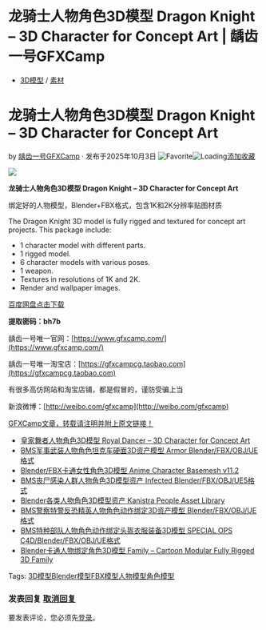 # 龙骑士人物角色3D模型 Dragon Knight – 3D Character for Concept Art | 龋齿一号GFXCamp

-   [3D模型](https://www.gfxcamp.com/category/footage/3d-model/) / [素材](https://www.gfxcamp.com/category/footage/)

# 龙骑士人物角色3D模型 Dragon Knight – 3D Character for Concept Art

by [龋齿一号GFXCamp](https://www.gfxcamp.com/author/gfxcamp/ "文章作者 龋齿一号GFXCamp") · 发布于2025年10月3日 ![Favorite](https://www.gfxcamp.com/wp-content/plugins/wp-favorite-posts/img/star.png "Favorite")![Loading](https://www.gfxcamp.com/wp-content/plugins/wp-favorite-posts/img/loading.gif "Loading")[添加收藏](?wpfpaction=add&postid=129871 "添加收藏")

![](https://www.gfxcamp.com/wp-content/uploads/2025/10/Dragon-Knight-3D-Character-for-Concept-Art.jpg)

**龙骑士人物角色3D模型 Dragon Knight – 3D Character for Concept Art**

绑定好的人物模型，Blender+FBX格式，包含1K和2K分辨率贴图材质

The Dragon Knight 3D model is fully rigged and textured for concept art projects. This package include:

-   1 character model with different parts.
-   1 rigged model.
-   6 character models with various poses.
-   1 weapon.
-   Textures in resolutions of 1K and 2K.
-   Render and wallpaper images.

[百度网盘点击下载](https://pan.baidu.com/s/1wAmrbvpHcnGL2aLtPMqfYg?pwd=bh7b)

**提取密码：bh7b**

龋齿一号唯一官网：[https://www.gfxcamp.com/](https://www.gfxcamp.com/)

龋齿一号唯一淘宝店：[https://gfxcampcg.taobao.com](https://gfxcampcg.taobao.com)

有很多高仿网站和淘宝店铺，都是假冒的，谨防受骗上当

新浪微博：[http://weibo.com/gfxcamp](http://weibo.com/gfxcamp)

[GFXCamp文章，转载请注明并附上原文链接！](https://www.gfxcamp.com)

-   [![皇家舞者人物角色3D模型 Royal Dancer – 3D Character for Concept Art](data:image/gif;base64,R0lGODlhAQABAIAAAAAAAP///yH5BAEAAAAALAAAAAABAAEAAAIBRAA7)](https://www.gfxcamp.com/royal-dancer/)[皇家舞者人物角色3D模型 Royal Dancer – 3D Character for Concept Art](https://www.gfxcamp.com/royal-dancer/)
-   [![BMS军事武装人物角色坦克车硬面3D资产模型 Armor Blender/FBX/OBJ/UE格式](data:image/gif;base64,R0lGODlhAQABAIAAAAAAAP///yH5BAEAAAAALAAAAAABAAEAAAIBRAA7)](https://www.gfxcamp.com/bms-armor/)[BMS军事武装人物角色坦克车硬面3D资产模型 Armor Blender/FBX/OBJ/UE格式](https://www.gfxcamp.com/bms-armor/)
-   [![Blender/FBX卡通女性角色3D模型 Anime Character Basemesh v11.2](data:image/gif;base64,R0lGODlhAQABAIAAAAAAAP///yH5BAEAAAAALAAAAAABAAEAAAIBRAA7)](https://www.gfxcamp.com/anime-character-basemesh/)[Blender/FBX卡通女性角色3D模型 Anime Character Basemesh v11.2](https://www.gfxcamp.com/anime-character-basemesh/)
-   [![BMS丧尸感染人群人物角色3D模型资产 Infected Blender/FBX/OBJ/UE5格式](data:image/gif;base64,R0lGODlhAQABAIAAAAAAAP///yH5BAEAAAAALAAAAAABAAEAAAIBRAA7)](https://www.gfxcamp.com/bms-infected/)[BMS丧尸感染人群人物角色3D模型资产 Infected Blender/FBX/OBJ/UE5格式](https://www.gfxcamp.com/bms-infected/)
-   [![Blender各类人物角色3D模型资产 Kanistra People Asset Library](data:image/gif;base64,R0lGODlhAQABAIAAAAAAAP///yH5BAEAAAAALAAAAAABAAEAAAIBRAA7)](https://www.gfxcamp.com/kanistra-people-asset-library/)[Blender各类人物角色3D模型资产 Kanistra People Asset Library](https://www.gfxcamp.com/kanistra-people-asset-library/)
-   [![BMS警察特警反恐精英人物角色动作绑定3D资产模型 Blender/FBX/OBJ/UE格式](data:image/gif;base64,R0lGODlhAQABAIAAAAAAAP///yH5BAEAAAAALAAAAAABAAEAAAIBRAA7)](https://www.gfxcamp.com/bms-swat/)[BMS警察特警反恐精英人物角色动作绑定3D资产模型 Blender/FBX/OBJ/UE格式](https://www.gfxcamp.com/bms-swat/)
-   [![BMS特种部队人物角色动作绑定头盔衣服装备3D模型 SPECIAL OPS C4D/Blender/FBX/OBJ/UE格式](data:image/gif;base64,R0lGODlhAQABAIAAAAAAAP///yH5BAEAAAAALAAAAAABAAEAAAIBRAA7)](https://www.gfxcamp.com/special-ops/)[BMS特种部队人物角色动作绑定头盔衣服装备3D模型 SPECIAL OPS C4D/Blender/FBX/OBJ/UE格式](https://www.gfxcamp.com/special-ops/)
-   [![Blender卡通人物绑定角色3D模型 Family – Cartoon Modular Fully Rigged 3D Family](data:image/gif;base64,R0lGODlhAQABAIAAAAAAAP///yH5BAEAAAAALAAAAAABAAEAAAIBRAA7)](https://www.gfxcamp.com/family-cartoon-modular-fully-rigged-3d-family/)[Blender卡通人物绑定角色3D模型 Family – Cartoon Modular Fully Rigged 3D Family](https://www.gfxcamp.com/family-cartoon-modular-fully-rigged-3d-family/)

[](javascript:void\(0\); "微博")[](javascript:void\(0\); "微信")[](javascript:void\(0\); "QQ")[](javascript:void\(0\); "QQ空间")

Tags: [3D模型](https://www.gfxcamp.com/tag/3d%e6%a8%a1%e5%9e%8b/)[Blender模型](https://www.gfxcamp.com/tag/blender%e6%a8%a1%e5%9e%8b/)[FBX模型](https://www.gfxcamp.com/tag/fbx%e6%a8%a1%e5%9e%8b/)[人物模型](https://www.gfxcamp.com/tag/%e4%ba%ba%e7%89%a9%e6%a8%a1%e5%9e%8b/)[角色模型](https://www.gfxcamp.com/tag/%e8%a7%92%e8%89%b2%e6%a8%a1%e5%9e%8b/)

### 发表回复 [取消回复](/dragon-knight/#respond)

要发表评论，您必须先[登录](https://www.gfxcamp.com/wp-login.php?redirect_to=https%3A%2F%2Fwww.gfxcamp.com%2Fdragon-knight%2F)。